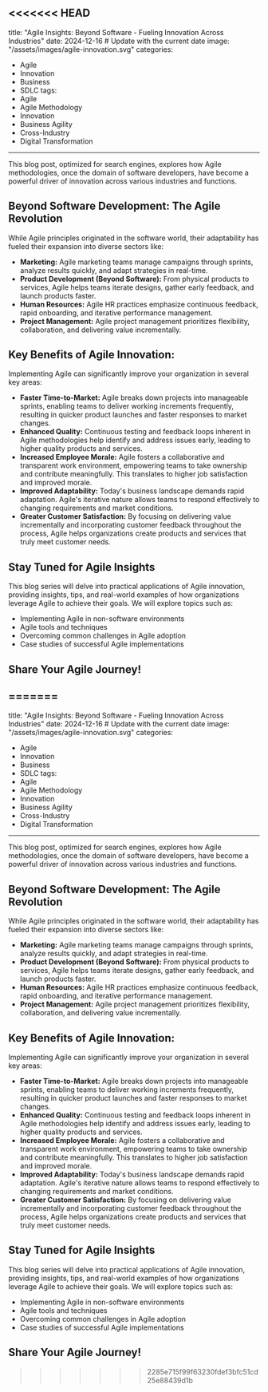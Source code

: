 <<<<<<< HEAD
---
title: "Agile Insights: Beyond Software - Fueling Innovation Across Industries"
date: 2024-12-16 # Update with the current date
image: "/assets/images/agile-innovation.svg"
categories:
  - Agile
  - Innovation
  - Business
  - SDLC
tags:
  - Agile
  - Agile Methodology
  - Innovation
  - Business Agility
  - Cross-Industry
  - Digital Transformation
---


This blog post, optimized for search engines, explores how Agile methodologies, once the domain of software developers, have become a powerful driver of innovation across various industries and functions.

## Beyond Software Development: The Agile Revolution

While Agile principles originated in the software world, their adaptability has fueled their expansion into diverse sectors like:

*   **Marketing:** Agile marketing teams manage campaigns through sprints, analyze results quickly, and adapt strategies in real-time.
*   **Product Development (Beyond Software):** From physical products to services, Agile helps teams iterate designs, gather early feedback, and launch products faster.
*   **Human Resources:** Agile HR practices emphasize continuous feedback, rapid onboarding, and iterative performance management.
*   **Project Management:** Agile project management prioritizes flexibility, collaboration, and delivering value incrementally.

## Key Benefits of Agile Innovation:

Implementing Agile can significantly improve your organization in several key areas:

*   **Faster Time-to-Market:** Agile breaks down projects into manageable sprints, enabling teams to deliver working increments frequently, resulting in quicker product launches and faster responses to market changes.
*   **Enhanced Quality:** Continuous testing and feedback loops inherent in Agile methodologies help identify and address issues early, leading to higher quality products and services.
*   **Increased Employee Morale:** Agile fosters a collaborative and transparent work environment, empowering teams to take ownership and contribute meaningfully. This translates to higher job satisfaction and improved morale.
*   **Improved Adaptability:** Today's business landscape demands rapid adaptation. Agile's iterative nature allows teams to respond effectively to changing requirements and market conditions.
*   **Greater Customer Satisfaction:** By focusing on delivering value incrementally and incorporating customer feedback throughout the process, Agile helps organizations create products and services that truly meet customer needs.

## Stay Tuned for Agile Insights

This blog series will delve into practical applications of Agile innovation, providing insights, tips, and real-world examples of how organizations leverage Agile to achieve their goals. We will explore topics such as:

*   Implementing Agile in non-software environments
*   Agile tools and techniques
*   Overcoming common challenges in Agile adoption
*   Case studies of successful Agile implementations

## Share Your Agile Journey!

=======
---
title: "Agile Insights: Beyond Software - Fueling Innovation Across Industries"
date: 2024-12-16 # Update with the current date
image: "/assets/images/agile-innovation.svg"
categories:
  - Agile
  - Innovation
  - Business
  - SDLC
tags:
  - Agile
  - Agile Methodology
  - Innovation
  - Business Agility
  - Cross-Industry
  - Digital Transformation
---


This blog post, optimized for search engines, explores how Agile methodologies, once the domain of software developers, have become a powerful driver of innovation across various industries and functions.

## Beyond Software Development: The Agile Revolution

While Agile principles originated in the software world, their adaptability has fueled their expansion into diverse sectors like:

*   **Marketing:** Agile marketing teams manage campaigns through sprints, analyze results quickly, and adapt strategies in real-time.
*   **Product Development (Beyond Software):** From physical products to services, Agile helps teams iterate designs, gather early feedback, and launch products faster.
*   **Human Resources:** Agile HR practices emphasize continuous feedback, rapid onboarding, and iterative performance management.
*   **Project Management:** Agile project management prioritizes flexibility, collaboration, and delivering value incrementally.

## Key Benefits of Agile Innovation:

Implementing Agile can significantly improve your organization in several key areas:

*   **Faster Time-to-Market:** Agile breaks down projects into manageable sprints, enabling teams to deliver working increments frequently, resulting in quicker product launches and faster responses to market changes.
*   **Enhanced Quality:** Continuous testing and feedback loops inherent in Agile methodologies help identify and address issues early, leading to higher quality products and services.
*   **Increased Employee Morale:** Agile fosters a collaborative and transparent work environment, empowering teams to take ownership and contribute meaningfully. This translates to higher job satisfaction and improved morale.
*   **Improved Adaptability:** Today's business landscape demands rapid adaptation. Agile's iterative nature allows teams to respond effectively to changing requirements and market conditions.
*   **Greater Customer Satisfaction:** By focusing on delivering value incrementally and incorporating customer feedback throughout the process, Agile helps organizations create products and services that truly meet customer needs.

## Stay Tuned for Agile Insights

This blog series will delve into practical applications of Agile innovation, providing insights, tips, and real-world examples of how organizations leverage Agile to achieve their goals. We will explore topics such as:

*   Implementing Agile in non-software environments
*   Agile tools and techniques
*   Overcoming common challenges in Agile adoption
*   Case studies of successful Agile implementations

## Share Your Agile Journey!

>>>>>>> 2285e715f99f63230fdef3bfc51cd25e88439d1b
